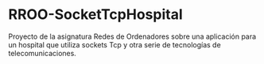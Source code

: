 # RROO-SocketTcpHospital
Proyecto de la asignatura Redes de Ordenadores sobre una aplicación para un hospital que utiliza sockets Tcp y otra serie de tecnologías de telecomunicaciones.
